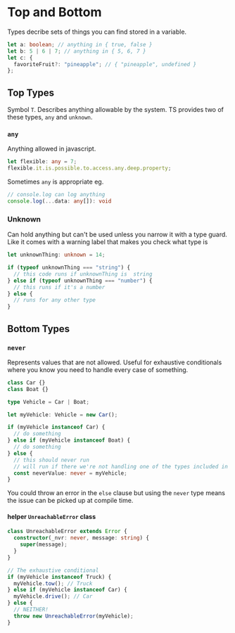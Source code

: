 # Top and Bottom

Types decribe sets of things you can find stored in a variable.

```ts
let a: boolean; // anything in { true, false }
let b: 5 | 6 | 7; // anything in { 5, 6, 7 }
let c: {
  favoriteFruit?: "pineapple"; // { "pineapple", undefined }
};
```

## Top Types

Symbol `T`. Describes anything allowable by the system. TS provides two of these types, `any` and `unknown`.

### `any`

Anything allowed in javascript.

```ts
let flexible: any = 7;
flexible.it.is.possible.to.access.any.deep.property;
```

Sometimes `any` is appropriate eg.

```ts
// console.log can log anything
console.log(...data: any[]): void
```

### Unknown

Can hold anything but can't be used unless you narrow it with a type guard. Like it comes with a warning label that makes you check what type is

```ts
let unknownThing: unknown = 14;

if (typeof unknownThing === "string") {
  // this code runs if unknownThing is  string
} else if (typeof unknownThing === "number") {
  // this runs if it's a number
} else {
  // runs for any other type
}
```

## Bottom Types

### `never`

Represents values that are not allowed. Useful for exhaustive conditionals where you know you need to handle every case of something.

```ts
class Car {}
class Boat {}

type Vehicle = Car | Boat;

let myVehicle: Vehicle = new Car();

if (myVehicle instanceof Car) {
  // do something
} else if (myVehicle instanceof Boat) {
  // do something
} else {
  // this should never run
  // will run if there we're not handling one of the types included in the union
  const neverValue: never = myVehicle;
}
```

You could throw an error in the `else` clause but using the `never` type means the issue can be picked up at compile time.

#### helper `UnreachableError` class

```ts
class UnreachableError extends Error {
  constructor(_nvr: never, message: string) {
    super(message);
  }
}

// The exhaustive conditional
if (myVehicle instanceof Truck) {
  myVehicle.tow(); // Truck
} else if (myVehicle instanceof Car) {
  myVehicle.drive(); // Car
} else {
  // NEITHER!
  throw new UnreachableError(myVehicle);
}
```
